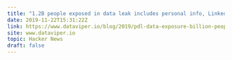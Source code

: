 ```yaml
---
title: "1.2B people exposed in data leak includes personal info, LinkedIn, Facebook"
date: 2019-11-22T15:31:22Z
link: https://www.dataviper.io/blog/2019/pdl-data-exposure-billion-people/?utm_medium=RSS&utm_source=hune
site: www.dataviper.io
topic: Hacker News
draft: false
---
```

